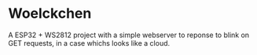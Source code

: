 # Woelckchen
A ESP32 + WS2812 project with a simple webserver to reponse to blink on GET requests, in a case whichs looks like a cloud.
